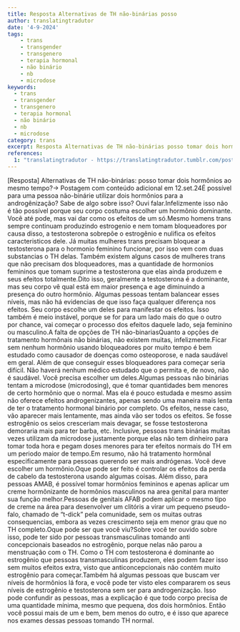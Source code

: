 ```yaml
---
title: Resposta Alternativas de TH não-binárias posso
author: translatingtradutor
date: '4-9-2024'
tags:
    - trans
    - transgender
    - transgenero
    - terapia hormonal
    - não binário
    - nb
    - microdose
keywords:
  - trans
  - transgender
  - transgenero
  - terapia hormonal
  - não binário
  - nb
  - microdose
category: trans
excerpt: Resposta Alternativas de TH não-binárias posso tomar dois hormônios ao mesmo tempo?-> Postagem com conteúdo adicional em 12.set.24É possível para u...
references:
  1: "translatingtradutor - https://translatingtradutor.tumblr.com/post/760698502187778048/resposta-alternativas-de-th-n%C3%A3o-bin%C3%A1rias-posso"
---
```


[Resposta] Alternativas de TH não-binárias: posso tomar dois hormônios ao mesmo tempo?-> Postagem com conteúdo adicional em 12.set.24É possível para uma pessoa não-binárie utilizar dois hormônios para a androgênização? Sabe de algo sobre isso? Ouvi falar.Infelizmente isso não é tão possível porque seu corpo costuma escolher um hormônio dominante. Você até pode, mas vai dar como os efeitos de um só.Mesmo homens trans sempre continuam produzindo estrogenio e nem tomam bloqueadores por causa disso, a testosterona sobrepõe o estrogênio e nulifica os efeitos caracteristicos dele. Já muitas mulheres trans precisam bloquear a testosterona para o hormonio feminino funcionar, por isso vem com duas substancias o TH delas. Também existem alguns casos de mulheres trans que não precisam dos bloqueadores, mas a quantidade de hormonios femininos que tomam suprime a testosterona que elas ainda produzem e seus efeitos totalmente.Dito isso, geralmente a testosterona é a dominante, mas seu corpo vê qual está em maior presença e age diminuindo a presença do outro hormônio. Algumas pessoas tentam balancear esses níveis, mas não há evidencias de que isso faça qualquer diferença nos efeitos. Seu corpo escolhe um deles para manifestar os efeitos. Isso também é meio instável, porque se for para um lado mais do que o outro por chance, vai começar o processo dos efeitos daquele lado, seja feminino ou masculino.A falta de opções de TH não-binariasQuanto a opções de tratamento hormônais não binárias, não existem muitas, infelizmente.Ficar sem nenhum hormônio usando bloqueadores por muito tempo é bem estudado como causador de doenças como osteoporose, e nada saudável em geral. Além de que conseguir esses bloqueadores para começar seria difícil. Não haverá nenhum médico estudado que o permita e, de novo, não é saudável. Você precisa escolher um deles.Algumas pessoas não binárias tentam a microdose (microdosing), que é tomar quantidades bem menores de certo hormônio que o normal. Mas ela é pouco estudada e mesmo assim não oferece efeitos androgenizantes, apenas sendo uma maneira mais lenta de ter o tratamento hormonal binário por completo. Os efeitos, nesse caso, vão aparecer mais lentamente, mas ainda vão ser todos os efeitos. Se fosse estrogênio os seios cresceriam mais devagar, se fosse testosterona demoraria mais para ter barba, etc. Inclusive, pessoas trans binárias muitas vezes utilizam da microdose justamente porque elas não tem dinheiro para tomar toda hora e pegam doses menores para ter efeitos normais do TH em um periodo maior de tempo.Em resumo, não há tratamento hormônal especificamente para pessoas querendo ser mais andrógenas. Você deve escolher um hormônio.Oque pode ser feito é controlar os efeitos da perda de cabelo da testosterona usando algumas coisas. Além disso, para pessoas AMAB, é possível tomar hormônios femininos e apenas aplicar um creme hormônizante de hormônios masculinos na area genital para manter sua função melhor.Pessoas de genitais AFAB podem aplicar o mesmo tipo de creme na área para desenvolver um clitóris a virar um pequeno pseudo-falo, chamado de “t-dick” pela comunidade, sem os muitas outras consequencias, embora as vezes crescimento seja em menor grau que no TH completo.Oque pode ser que você viu?Sobre você ter ouvido sobre isso, pode ter sido por pessoas transmasculinas tomando anti concepcionais baseados no estrogênio, porque nelas não parou a menstruação com o TH. Como o TH com testosterona é dominante ao estrogênio que pessoas transmasculinas produzem, eles podem fazer isso sem muitos efeitos extra, visto que anticoncepcionais não contém muito estrogênio para começar.Também há algumas pessoas que buscam ver níveis de hormônios lá fora, e você pode ter visto eles compararem os seus níveis de estrogênio e testosterona sem ser para androgenização. Isso pode confundir as pessoas, mas a explicação é que todo corpo precisa de uma quantidade mínima, mesmo que pequena, dos dois hormônios. Então você possui mais de um e bem, bem menos do outro, e é isso que aparece nos exames dessas pessoas tomando TH normal.